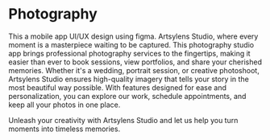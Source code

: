 # Photography
This a mobile app UI/UX design using figma.  Artsylens Studio, where every moment is a masterpiece waiting to be captured. This photography studio app brings professional photography services to the fingertips, making it easier than ever to book sessions, view portfolios, and share your cherished memories. Whether it's a wedding, portrait session, or creative photoshoot, Artsylens Studio ensures high-quality imagery that tells your story in the most beautiful way possible. With features designed for ease and personalization, you can explore our work, schedule appointments, and keep all your photos in one place.

Unleash your creativity with Artsylens Studio and let us help you turn moments into timeless memories.
